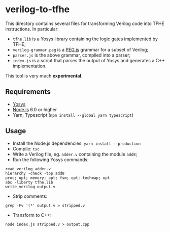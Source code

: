 verilog-to-tfhe
===============

This directory contains several files for transforming Verilog code into TFHE instructions. In particular:

 * `tfhe.lib` is a Yosys library containing the logic gates implemented by TFHE;
 * `verilog-grammar.peg` is a [PEG.js](https://pegjs.org/) grammar for a subset of Verilog;
 * `parser.js` is the above grammar, compiled into a parser;
 * `index.js` is a script that parses the output of Yosys and generates a C++ implementation.

This tool is very much **experimental**.

## Requirements

 * [Yosys](https://github.com/YosysHQ/yosys)
 * [Node.js](https://nodejs.org/en/) 6.0 or higher
 * Yarn, Typescript (`npm install --global yarn typescript`)

## Usage

 * Install the Node.js dependencies: `yarn install --production`
 * Compile: `tsc`
 * Write a Verilog file, eg. `adder.v` containing the module `add8`;
 * Run the following Yosys commands:

  ```
read_verilog adder.v
hierarchy -check -top add8
proc; opt; memory; opt; fsm; opt; techmap; opt
abc -liberty tfhe.lib
write_verilog output.v
  ```

 * Strip comments:

  ```
grep -Fv '(*' output.v > stripped.v
  ```

 * Transform to C++:

  ```
node index.js stripped.v > output.cpp
  ```